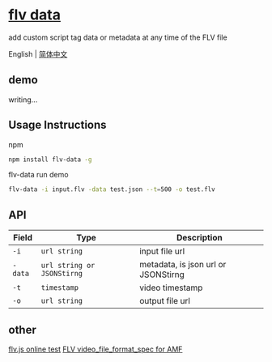 # [flv data](https://github.com/zhuguibiao/flv-data)

add custom script tag data or metadata at any time of the FLV file

English | [简体中文](./README.zh-CN.md)

##  demo
writing...

## Usage Instructions
npm

```bash
npm install flv-data -g
```

flv-data run demo
``` bash
flv-data -i input.flv -data test.json --t=500 -o test.flv
```  

## API

| Field   | Type                       | Description                      |
| ------- | -------------------------- | -------------------------------- |
| `-i`    | `url string`               | input file url|
| `-data` | `url string or JSONStirng` | metadata, is json url  or JSONStirng |
| `-t`    | `timestamp`                | video timestamp |
| `-o`    | `url string`               | output file url


## other
[flv.js online test](http://bilibili.github.io/flv.js/demo/)
[FLV video_file_format_spec for AMF](https://rtmp.veriskope.com/pdf/video_file_format_spec_v10.pdf)
